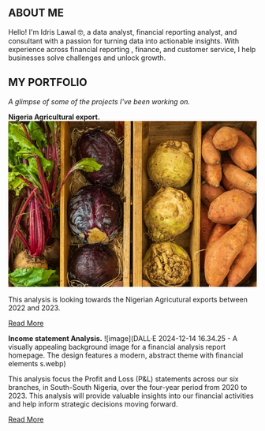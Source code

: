 ## ABOUT ME

Hello! I'm Idris Lawal 🤓, a data analyst, financial reporting analyst, and consultant with a passion for turning data into actionable insights. With experience across financial reporting , finance, and customer service, I help businesses solve challenges and unlock growth.
<!--Mention your top/relevant skills here - core and soft skills
## WHAT I DO

*As the Chief Analyst of SkillAhead Solutions Ltd, I provide consulting and training services for businesses and mentor aspiring analysts.*

**- ✅Financial Reporting Consulting.**
I automate financial reporting for financial institutions using data analytics tools. 

**- ✅ Staff Training & Development.**
I offer comprehensive training programs in data analysis, visualization, and data-driven decision-making. From beginner to advanced levels. 
-->

## MY PORTFOLIO 

*A glimpse of some of the projects I've been working on.*

**Nigeria Agricultural export.**
![image](0_epw1MQWJ6tSbb0hz.webp)

This analysis is looking towards the Nigerian Agricutural exports between 2022 and 2023.

[Read More](https://medium.com/@lawid3001/nigeria-agricultural-export-analysis-a9cbfae84cf4/)


**Income statement Analysis.**
![image](DALL·E 2024-12-14 16.34.25 - A visually appealing background image for a financial analysis report homepage. The design features a modern, abstract theme with financial elements s.webp)

This  analysis focus the Profit and Loss (P&L) statements across our six branches, in South-South Nigeria, over the four-year period from 2020 to 2023.
This analysis will provide valuable insights into our financial activities and help inform strategic decisions moving forward.

[Read More](https://medium.com/@lawid3001/income-statement-analysis-67capital-ltd-2941db37b2b2)


